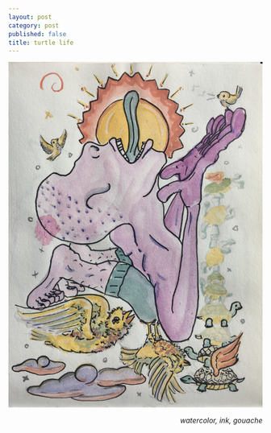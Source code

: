 ```yaml
---
layout: post
category: post
published: false
title: turtle life
---
```

![prayer for a turtle](/media/prayer-for-a-turtle.jpeg)
<!--more-->
<span class='date' style='float:right;'>*watercolor, ink, gouache*</span>